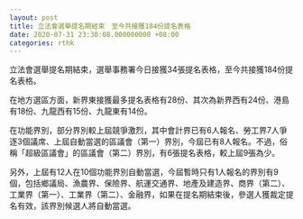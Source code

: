 ```yaml
---
layout: post
title: 立法會選舉提名期結束　至今共接獲184份提名表格
date: 2020-07-31 23:30:08.000000000 +08:00
categories: rthk
---
```


立法會選舉提名期結束，選舉事務署今日接獲34張提名表格，至今共接獲184份提名表格。

在地方選區方面，新界東接獲最多提名表格有28份、其次為新界西有24份、港島有18份、九龍西有15份、九龍東有14份。

在功能界別，部分界別較上屆競爭激烈，其中會計界已有6人報名、勞工界7人爭逐3個議席、上屆自動當選的區議會（第一）界別，今屆已有8人報名。不過，俗稱「超級區議會」的區議會（第二）界別，有6張提名表格，較上屆9張為少。

另外，上屆有12人在10個功能界別自動當選，今屆暫時只有1人報名的界別有9個，包括鄉議局、漁農界、保險界、航運交通界、地產及建造界、商界（第二）、工業界（第一）、工業界（第二）、金融界，如果在提名期結束後，參選人獲裁定提名有效，該界別候選人將自動當選。
